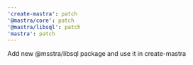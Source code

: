 ```yaml
---
'create-mastra': patch
'@mastra/core': patch
'@mastra/libsql': patch
'mastra': patch
---
```


Add new @msstra/libsql package and use it in create-mastra
